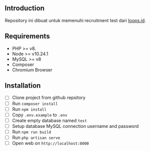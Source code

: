 ## Introduction

Repository ini dibuat untuk memenuhi recruitment test dari [loops.id](https://loops/id).

## Requirements

- PHP >= v8.
- Node >= v10.24.1
- MySQL >= v8
- Composer
- Chromium Browser

## Installation

- [ ] Clone project from github repsitory
- [ ] Run `composer install`
- [ ] Run `npm install`
- [ ] Copy `.env.example` to `.env`
- [ ] Create empty database named `test`
- [ ] Setup database MySQL connection username and password
- [ ] Run `npm run build`
- [ ] Run `php artisan serve`
- [ ] Open web on `http://localhost:8000`
